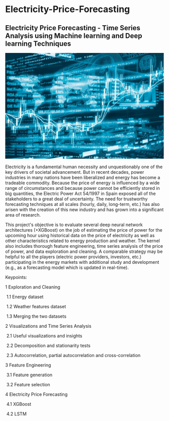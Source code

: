 # Electricity-Price-Forecasting
## Electricity Price Forecasting - Time Series Analysis using Machine learning and Deep learning Techniques

![](https://github.com/rggudala/Electricity-Price-Forecasting/blob/main/Electricity.png)

Electricity is a fundamental human necessity and unquestionably one of the key drivers of societal advancement. But in recent decades, power industries in many nations have been liberalized and energy has become a tradeable commodity. Because the price of energy is influenced by a wide range of circumstances and because power cannot be efficiently stored in big quantities, the Electric Power Act 54/1997 in Spain exposed all of the stakeholders to a great deal of uncertainty. The need for trustworthy forecasting techniques at all scales (hourly, daily, long-term, etc.) has also arisen with the creation of this new industry and has grown into a significant area of research.

This project's objective is to evaluate several deep neural network architectures (+XGBoost) on the job of estimating the price of power for the upcoming hour using historical data on the price of electricity as well as other characteristics related to energy production and weather. The kernel also includes thorough feature engineering, time series analysis of the price of power, and data exploration and cleaning. A comparable strategy may be helpful to all the players (electric power providers, investors, etc.) participating in the energy markets with additional study and development (e.g., as a forecasting model which is updated in real-time).

Keypoints:

1 Exploration and Cleaning

&nbsp;1.1 Energy dataset

&nbsp;1.2 Weather features dataset

&nbsp;1.3 Merging the two datasets

2 Visualizations and Time Series Analysis

&nbsp;2.1 Useful visualizations and insights

&nbsp;2.2 Decomposition and stationarity tests

&nbsp;2.3 Autocorrelation, partial autocorrelation and cross-correlation

3 Feature Engineering

&nbsp;3.1 Feature generation

&nbsp;3.2 Feature selection

4 Electricity Price Forecasting

&nbsp;4.1 XGBoost

&nbsp;4.2 LSTM

